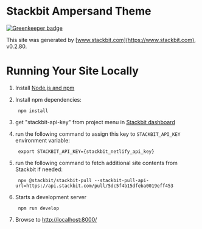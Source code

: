 # Stackbit Ampersand Theme

[![Greenkeeper badge](https://badges.greenkeeper.io/nikolay/nikolay.svg)](https://greenkeeper.io/)

This site was generated by [www.stackbit.com](https://www.stackbit.com), v0.2.80.

# Running Your Site Locally

1. Install [Node.js and npm](https://nodejs.org/en/)

1. Install npm dependencies:

        npm install

1. get "stackbit-api-key" from project menu in [Stackbit dashboard](https://app.stackbit.com/dashboard)

1. run the following command to assign this key to `STACKBIT_API_KEY` environment variable:

        export STACKBIT_API_KEY={stackbit_netlify_api_key}

1. run the following command to fetch additional site contents from Stackbit if needed:

        npx @stackbit/stackbit-pull --stackbit-pull-api-url=https://api.stackbit.com/pull/5dc5f4b15dfeba0019eff453

1. Starts a development server

        npm run develop

1. Browse to [http://localhost:8000/](http://localhost:8000/)
